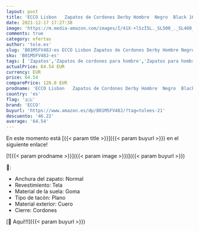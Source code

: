 ```yaml
---
layout: post
title: 'ECCO Lisbon   Zapatos de Cordones Derby Hombre  Negro  Black 164   43 EU'
date: 2021-12-17 17:27:38
image: 'https://m.media-amazon.com/images/I/41X-+lSzI5L._SL500_._SL400_.jpg'
comments: true
category: ofertas
author: 'tole.es'
slug: 'B01M5FV48J-es ECCO Lisbon Zapatos de Cordones Derby Hombre Negro Black...'
sku: 'B01M5FV48J-es'
tags: [ 'Zapatos','Zapatos de cordones para hombre','Zapatos para hombre','Zapatos y complementos','ecco','zapatos', ]
actualPrice: 64.54 EUR
currency: EUR
price: 64.54
comparePrice: 120.0 EUR
prodname: 'ECCO Lisbon   Zapatos de Cordones Derby Hombre  Negro  Black 164   43 EU'
country: 'es'
flag: '🇪🇸'
brand: 'ECCO'
buyurl: 'https://www.amazon.es/dp/B01M5FV48J/?tag=tolees-21'
descuento: '46.22'
average: '64.54'
---
```


En este momento está [{{< param title >}}]({{< param buyurl >}}) en el siguiente enlace!

[![{{< param prodname >}}]({{< param image >}})]({{< param buyurl >}})

🔎:

- Anchura del zapato: Normal
- Revestimiento: Tela
- Material de la suela: Goma
- Tipo de tacón: Plano
- Material exterior: Cuero
- Cierre: Cordones

[🛒 Aquí!!!]({{< param buyurl >}})
